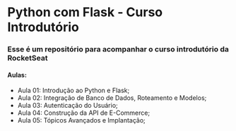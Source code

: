 # Python com Flask - Curso Introdutório

### Esse é um repositório para acompanhar o curso introdutório da RocketSeat

#### Aulas:

- Aula 01: Introdução ao Python e Flask;
- Aula 02: Integração de Banco de Dados, Roteamento e Modelos;
- Aula 03: Autenticação do Usuário;
- Aula 04: Construção da API de E-Commerce;
- Aula 05: Tópicos Avançados e Implantação;
